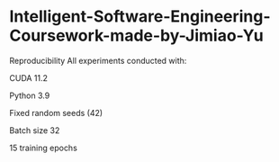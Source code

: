 # Intelligent-Software-Engineering-Coursework-made-by-Jimiao-Yu

Reproducibility
All experiments conducted with:

CUDA 11.2

Python 3.9

Fixed random seeds (42)

Batch size 32

15 training epochs
